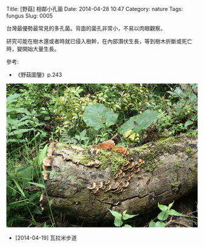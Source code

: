 Title: [野菇] 相鄰小孔菌 
Date: 2014-04-28 10:47
Category: nature
Tags: fungus
Slug: 0005


台灣最優勢最常見的多孔菌。背面的菌孔非常小，不易以肉眼觀察。

研究可能在樹木還或者時就已侵入樹幹，在內部潛伏生長，等到樹木折斷或死亡時，變開始大量生長。

參考:

* 《野菇圖鑒》p.243


![](/static/images/nature/fungus/0005/tn_P4190146.JPG)

* [2014-04-19] 瓦拉米步道
